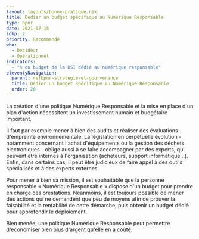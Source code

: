 ```yaml
---
layout: layouts/bonne-pratique.njk
title: Dédier un budget spécifique au Numérique Responsable
type: bpnr
date: 2021-07-15
idbp: 2
priority: Recommandé
who:
  - Décideur
  - Opérationnel
indicators:
  - "% du budget de la DSI dédié au numérique responsable"
eleventyNavigation:
  parent: refbpnr-strategie-et-gourvenance
  title: Dédier un budget spécifique au Numérique Responsable
  order: 20
---
```


La création d'une politique Numérique Responsable et la mise en place d'un plan d'action nécessitent un investissement humain et budgétaire important. 

Il faut par exemple mener à bien des audits et réaliser des évaluations d'empreinte environnementale. La législation en perpétuelle évolution - notamment concernant l'achat d'équipements ou la gestion des déchets électroniques - oblige aussi à se faire accompagner par des experts, qui peuvent être internes à l'organisation (acheteurs, support informatique...). Enfin, dans certains cas, il peut être judicieux de faire appel à des outils spécialisés et à des experts externes.

Pour mener à bien sa mission, il est souhaitable que la personne responsable « Numérique Responsable » dispose d'un budget pour prendre en charge ces prestations. Néanmoins, il est toujours possible de mener des actions qui ne demandent que peu de moyens afin de prouver la faisabilité et la rentabilité de cette démarche, puis obtenir un budget dédié pour approfondir le déploiement.

Bien menée, une politique Numérique Responsable peut permettre d'économiser bien plus d'argent qu'elle en a coûté.
